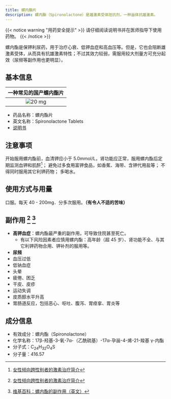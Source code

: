 ```yaml
---
title: 螺内酯片
description: 螺内酯（Spironolactone）是雄激素受体拮抗剂，一种甾体抗雄激素。
---
```


{{< notice warning "用药安全提示" >}}
请仔细阅读说明书并在医师指导下使用药物。
{{< /notice >}}

螺内酯是保钾利尿药，用于治疗心衰、低钾血症和高血压等。但是，它也会阻断雄激素受体，从而具有抗雄激素特性；不过其效力较弱，需服用较大剂量方可充分起效（尿频等副作用也更明显）。

## 基本信息

|    一种常见的国产螺内酯片    |
| :--------------------------: |
| ![20 mg](spironolactone.jpg) |

- 药品名称：螺内酯片
- 英文名称：Spironolactone Tablets
- [说明书](./spironolactone-zh.pdf)

## 注意事项

开始服用螺内酯前，血清钾应小于 5.0mmol/L，肾功能应正常，服用螺内酯后定期监测血钾和肌酐[^1]；
避免过多食用富钾食品，如香蕉、海带、含钾代用盐等；
不得同时服用其它利钾药物；
多喝水。

## 使用方式与用量

口服。每天 40 - 200mg．分多次服用。**（有令人不适的苦味）**

## 副作用 [^1] [^2]

- **高钾血症**：螺内酯最严重的副作用，可导致住院甚至死亡。
  - 有以下风险因素者应慎用螺内酯：高年龄（超 45 岁）、肾功能不全、与其它利钾药物合用、钾补剂的服用等。
- **尿频**
- 血压过低
- 低钠血症
- 头晕
- 疲倦、困乏
- 干皮、皮疹
- 运动失调
- 皮质醇水平升高
- 胃肠道反应，包括恶心、呕吐、腹泻、胃痉挛、胃炎等

## 成分信息

- 有效成分：螺内酯（Spironolactone）
- 化学名称：17β-羟基-3-氧-7α-（乙酰硫基）-17α-孕甾-4-烯-21-羧基 γ-内酯
- 分子式：C<sub>24</sub>H<sub>32</sub>O<sub>4</sub>S
- 分子量：416.57

[^1]: [女性倾向跨性别者的激素治疗简介](https://tfsci.mtf.wiki/zh-cn/articles/transfem-intro/#spironolactone)
[^2]: [维基百科：螺内酯的副作用（英文）](https://en.wikipedia.org/wiki/Spironolactone#Side_effects)
